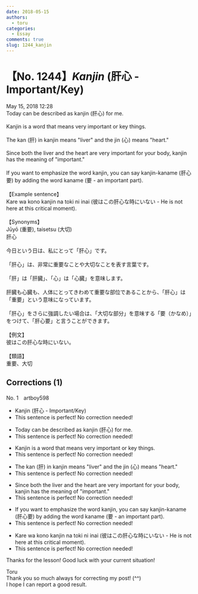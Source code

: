 ```yaml
---
date: 2018-05-15
authors:
  - toru
categories:
  - Essay
comments: true
slug: 1244_kanjin
---
```


# 【No. 1244】<strong><em>Kanjin</strong></em> (肝心 - Important/Key)
<div class="date">May 15, 2018 12:28</div>
<div id="post"><div id="body_show_ori">
Today can be described as kanjin (肝心) for me.<br/><br/>Kanjin is a word that means very important or key things.<br/><br/>The kan (肝) in kanjin means "liver" and the jin (心) means "heart."<br/><br/>Since both the liver and the heart are very important for your body, kanjin has the meaning of "important."<br/><br/>If you want to emphasize the word kanjin, you can say kanjin-kaname (肝心要) by adding the word kaname (要 - an important part).<br/><br/>【Example sentence】<br/>Kare wa kono kanjin na toki ni inai (彼はこの肝心な時にいない - He is not here at this critical moment).<br/><br/>【Synonyms】<br/>Jūyō (重要), taisetsu (大切)
</div></div>

<!-- more -->

<div id="post_ja"><div id="body_show_mo">
肝心<br/><br/>今日という日は、私にとって「肝心」です。<br/><br/>「肝心」は、非常に重要なことや大切なことを表す言葉です。<br/><br/>「肝」は「肝臓」、「心」は「心臓」を意味します。<br/><br/>肝臓も心臓も、人体にとってきわめて重要な部位であることから、「肝心」は「重要」という意味になっています。<br/><br/>「肝心」をさらに強調したい場合は、「大切な部分」を意味する「要（かなめ）」をつけて、「肝心要」と言うことができます。<br/><br/>【例文】<br/>彼はこの肝心な時にいない。<br/><br/>【類語】<br/>重要、大切
</div></div>

## Corrections (1)
<div id="block"><div class="first_name"> No. 1　<span class="just_name">artboy598</span></div><div id="block2">
<ul class="correction_field">
<li class="incorrect">Kanjin (肝心 - Important/Key)</li>
<li class="corrected perfect">This sentence is perfect! No correction needed!</li>
</ul>
<ul class="correction_field">
<li class="incorrect">Today can be described as kanjin (肝心) for me.</li>
<li class="corrected perfect">This sentence is perfect! No correction needed!</li>
</ul>
<ul class="correction_field">
<li class="incorrect">Kanjin is a word that means very important or key things.</li>
<li class="corrected perfect">This sentence is perfect! No correction needed!</li>
</ul>
<ul class="correction_field">
<li class="incorrect">The kan (肝) in kanjin means "liver" and the jin (心) means "heart."</li>
<li class="corrected perfect">This sentence is perfect! No correction needed!</li>
</ul>
<ul class="correction_field">
<li class="incorrect">Since both the liver and the heart are very important for your body, kanjin has the meaning of "important."</li>
<li class="corrected perfect">This sentence is perfect! No correction needed!</li>
</ul>
<ul class="correction_field">
<li class="incorrect">If you want to emphasize the word kanjin, you can say kanjin-kaname (肝心要) by adding the word kaname (要 - an important part).</li>
<li class="corrected perfect">This sentence is perfect! No correction needed!</li>
</ul>
<ul class="correction_field">
<li class="incorrect">Kare wa kono kanjin na toki ni inai (彼はこの肝心な時にいない - He is not here at this critical moment).</li>
<li class="corrected perfect">This sentence is perfect! No correction needed!</li>
</ul>
<p class="comment_small">
 Thanks for the lesson!  Good luck with your current situation!
</p>

</div><div class="name"><span class="just_name">Toru</span><br>
Thank you so much always for correcting my post! (^^)<br/>I hope I can report a good result.
</div>
</div>
